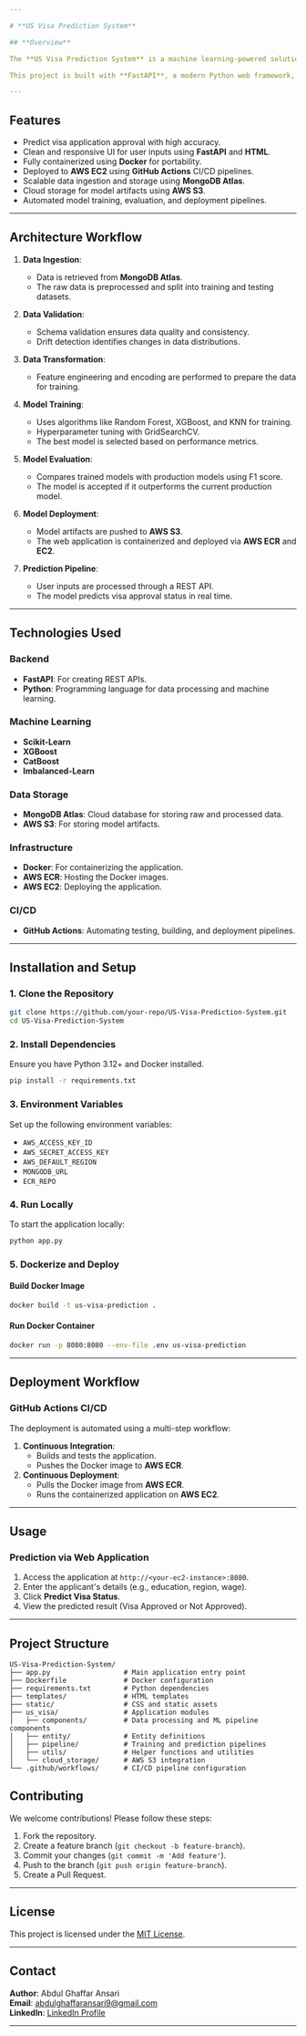 ```yaml
---

# **US Visa Prediction System**

## **Overview**

The **US Visa Prediction System** is a machine learning-powered solution designed to predict the approval status of US visa applications based on historical data and applicant details. The project leverages state-of-the-art machine learning algorithms, cloud deployment, and containerized infrastructure to ensure scalability, reliability, and ease of integration.

This project is built with **FastAPI**, a modern Python web framework, and integrates with **AWS ECR**, **AWS S3**, and **MongoDB** for data management and deployment.

---
```


## **Features**

- Predict visa application approval with high accuracy.
- Clean and responsive UI for user inputs using **FastAPI** and **HTML**.
- Fully containerized using **Docker** for portability.
- Deployed to **AWS EC2** using **GitHub Actions** CI/CD pipelines.
- Scalable data ingestion and storage using **MongoDB Atlas**.
- Cloud storage for model artifacts using **AWS S3**.
- Automated model training, evaluation, and deployment pipelines.

---

## **Architecture Workflow**

1. **Data Ingestion**:
   - Data is retrieved from **MongoDB Atlas**.
   - The raw data is preprocessed and split into training and testing datasets.

2. **Data Validation**:
   - Schema validation ensures data quality and consistency.
   - Drift detection identifies changes in data distributions.

3. **Data Transformation**:
   - Feature engineering and encoding are performed to prepare the data for training.

4. **Model Training**:
   - Uses algorithms like Random Forest, XGBoost, and KNN for training.
   - Hyperparameter tuning with GridSearchCV.
   - The best model is selected based on performance metrics.

5. **Model Evaluation**:
   - Compares trained models with production models using F1 score.
   - The model is accepted if it outperforms the current production model.

6. **Model Deployment**:
   - Model artifacts are pushed to **AWS S3**.
   - The web application is containerized and deployed via **AWS ECR** and **EC2**.

7. **Prediction Pipeline**:
   - User inputs are processed through a REST API.
   - The model predicts visa approval status in real time.

---

## **Technologies Used**

### **Backend**
- **FastAPI**: For creating REST APIs.
- **Python**: Programming language for data processing and machine learning.

### **Machine Learning**
- **Scikit-Learn**
- **XGBoost**
- **CatBoost**
- **Imbalanced-Learn**

### **Data Storage**
- **MongoDB Atlas**: Cloud database for storing raw and processed data.
- **AWS S3**: For storing model artifacts.

### **Infrastructure**
- **Docker**: For containerizing the application.
- **AWS ECR**: Hosting the Docker images.
- **AWS EC2**: Deploying the application.

### **CI/CD**
- **GitHub Actions**: Automating testing, building, and deployment pipelines.

---

## **Installation and Setup**

### **1. Clone the Repository**
```bash
git clone https://github.com/your-repo/US-Visa-Prediction-System.git
cd US-Visa-Prediction-System
```

### **2. Install Dependencies**
Ensure you have Python 3.12+ and Docker installed.
```bash
pip install -r requirements.txt
```

### **3. Environment Variables**
Set up the following environment variables:

- `AWS_ACCESS_KEY_ID`
- `AWS_SECRET_ACCESS_KEY`
- `AWS_DEFAULT_REGION`
- `MONGODB_URL`
- `ECR_REPO`

### **4. Run Locally**
To start the application locally:
```bash
python app.py
```

### **5. Dockerize and Deploy**
#### Build Docker Image
```bash
docker build -t us-visa-prediction .
```

#### Run Docker Container
```bash
docker run -p 8080:8080 --env-file .env us-visa-prediction
```

---

## **Deployment Workflow**

### **GitHub Actions CI/CD**
The deployment is automated using a multi-step workflow:
1. **Continuous Integration**:
   - Builds and tests the application.
   - Pushes the Docker image to **AWS ECR**.
2. **Continuous Deployment**:
   - Pulls the Docker image from **AWS ECR**.
   - Runs the containerized application on **AWS EC2**.

---

## **Usage**

### **Prediction via Web Application**
1. Access the application at `http://<your-ec2-instance>:8080`.
2. Enter the applicant's details (e.g., education, region, wage).
3. Click **Predict Visa Status**.
4. View the predicted result (Visa Approved or Not Approved).

---

## **Project Structure**

```plaintext
US-Visa-Prediction-System/
├── app.py                  # Main application entry point
├── Dockerfile              # Docker configuration
├── requirements.txt        # Python dependencies
├── templates/              # HTML templates
├── static/                 # CSS and static assets
├── us_visa/                # Application modules
│   ├── components/         # Data processing and ML pipeline components
│   ├── entity/             # Entity definitions
│   ├── pipeline/           # Training and prediction pipelines
│   ├── utils/              # Helper functions and utilities
│   └── cloud_storage/      # AWS S3 integration
└── .github/workflows/      # CI/CD pipeline configuration
```


## **Contributing**

We welcome contributions! Please follow these steps:
1. Fork the repository.
2. Create a feature branch (`git checkout -b feature-branch`).
3. Commit your changes (`git commit -m 'Add feature'`).
4. Push to the branch (`git push origin feature-branch`).
5. Create a Pull Request.

---

## **License**

This project is licensed under the [MIT License](LICENSE).

---
## **Contact**

**Author**: Abdul Ghaffar Ansari  
**Email**: [abdulghaffaransari9@gmail.com](mailto:abdulghaffaransari9@gmail.com)  
**LinkedIn**: [LinkedIn Profile](https://www.linkedin.com/in/abdulghaffaransari/)  

---
